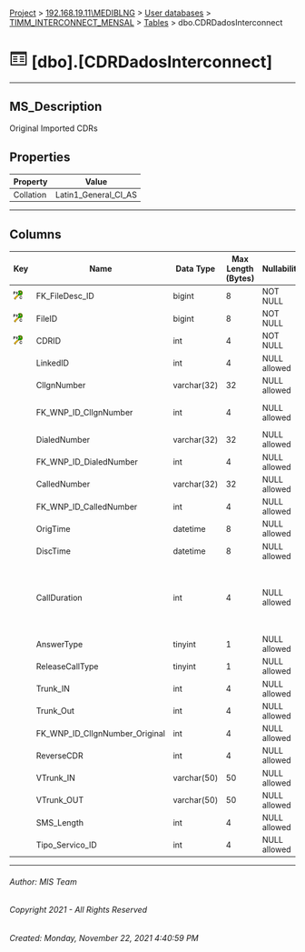 #### 

[Project](../../../../index.md) > [192.168.19.11\\MEDIBLNG](../../../index.md) > [User databases](../../index.md) > [TIMM_INTERCONNECT_MENSAL](../index.md) > [Tables](Tables.md) > dbo.CDRDadosInterconnect

# ![Tables](../../../../Images/Table32.png) [dbo].[CDRDadosInterconnect]

---

## <a name="#description"></a>MS_Description

Original Imported CDRs

## <a name="#properties"></a>Properties

| Property | Value |
|---|---|
| Collation | Latin1_General_CI_AS |


---

## <a name="#columns"></a>Columns

| Key | Name | Data Type | Max Length (Bytes) | Nullability | Default | Description |
|---|---|---|---|---|---|---|
| [![Cluster Primary Key PK_CDRDadosInterconnect: FK_FileDesc_ID\FileID\CDRID](../../../../Images/pkcluster.png)](#indexes) | FK_FileDesc_ID | bigint | 8 | NOT NULL |  |  |
| [![Cluster Primary Key PK_CDRDadosInterconnect: FK_FileDesc_ID\FileID\CDRID](../../../../Images/pkcluster.png)](#indexes) | FileID | bigint | 8 | NOT NULL |  | _Batch ID_ |
| [![Cluster Primary Key PK_CDRDadosInterconnect: FK_FileDesc_ID\FileID\CDRID](../../../../Images/pkcluster.png)](#indexes) | CDRID | int | 4 | NOT NULL |  |  |
|  | LinkedID | int | 4 | NULL allowed |  |  |
|  | CllgnNumber | varchar(32) | 32 | NULL allowed |  |  |
|  | FK_WNP_ID_CllgnNumber | int | 4 | NULL allowed |  | _World Numbering Plan_ |
|  | DialedNumber | varchar(32) | 32 | NULL allowed |  |  |
|  | FK_WNP_ID_DialedNumber | int | 4 | NULL allowed |  |  |
|  | CalledNumber | varchar(32) | 32 | NULL allowed |  |  |
|  | FK_WNP_ID_CalledNumber | int | 4 | NULL allowed | ((0)) |  |
|  | OrigTime | datetime | 8 | NULL allowed |  |  |
|  | DiscTime | datetime | 8 | NULL allowed |  |  |
|  | CallDuration | int | 4 | NULL allowed |  | _Duração da Chamada <> DiscTime-OrigTime (Ocupação de Rede)_ |
|  | AnswerType | tinyint | 1 | NULL allowed |  |  |
|  | ReleaseCallType | tinyint | 1 | NULL allowed |  |  |
|  | Trunk_IN | int | 4 | NULL allowed |  |  |
|  | Trunk_Out | int | 4 | NULL allowed |  |  |
|  | FK_WNP_ID_CllgnNumber_Original | int | 4 | NULL allowed |  |  |
|  | ReverseCDR | int | 4 | NULL allowed | ((0)) |  |
|  | VTrunk_IN | varchar(50) | 50 | NULL allowed |  |  |
|  | VTrunk_OUT | varchar(50) | 50 | NULL allowed |  |  |
|  | SMS_Length | int | 4 | NULL allowed |  |  |
|  | Tipo_Servico_ID | int | 4 | NULL allowed |  |  |


---

###### Author:  MIS Team

###### Copyright 2021 - All Rights Reserved

###### Created: Monday, November 22, 2021 4:40:59 PM

